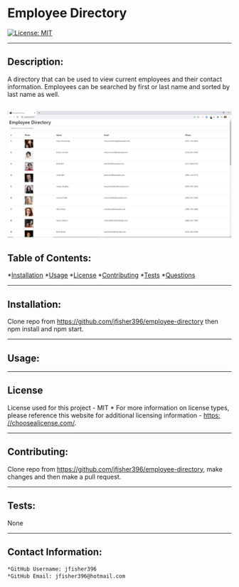 
  
  # Employee Directory

 

  [![License: MIT](https://img.shields.io/badge/License-MIT-yellow.svg)](https://opensource.org/licenses/MIT)
  
---

  ## Description:

  A directory that can be used to view current employees and their contact information. Employees can be searched by first or last name and sorted by last name as well.
  
  ![GitHub Logo](/media/employee%20directory.png)
  ---

  ## Table of Contents:
  *[Installation](#Installation) 
  *[Usage](#Usage)
  *[License](#License)
  *[Contributing](#Contribution)
  *[Tests](#Tests) 
  *[Questions](#Contact-Information)

---

  ## Installation:

  Clone repo from https://github.com/jfisher396/employee-directory then npm install and npm start.

---

  ## Usage:

  

---

  ## License
  License used for this project - MIT
    * For more information on license types, please reference this website
  for additional licensing information - [https: //choosealicense.com/](https://choosealicense.com/).

---

  ## Contributing:

  Clone repo from https://github.com/jfisher396/employee-directory, make changes and then make a pull request.

---

  ## Tests:
  None

---

  ## Contact Information:
    *GitHub Username: jfisher396
    *GitHub Email: jfisher396@hotmail.com
  
